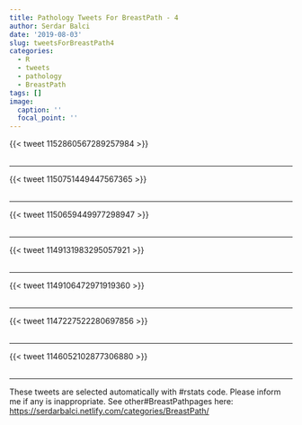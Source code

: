 ```yaml
---
title: Pathology Tweets For BreastPath - 4
author: Serdar Balci
date: '2019-08-03'
slug: tweetsForBreastPath4
categories:
  - R
  - tweets
  - pathology
  - BreastPath
tags: []
image:
  caption: ''
  focal_point: ''
---
```



{{< tweet 1152860567289257984 >}}
<br>
<br>
<hr>
{{< tweet 1150751449447567365 >}}
<br>
<br>
<hr>
{{< tweet 1150659449977298947 >}}
<br>
<br>
<hr>
{{< tweet 1149131983295057921 >}}
<br>
<br>
<hr>
{{< tweet 1149106472971919360 >}}
<br>
<br>
<hr>
{{< tweet 1147227522280697856 >}}
<br>
<br>
<hr>
{{< tweet 1146052102877306880 >}}
<br>
<br>
<hr>


These tweets are selected automatically with #rstats code. Please inform me if any is inappropriate.
See other#BreastPathpages here: https://serdarbalci.netlify.com/categories/BreastPath/
